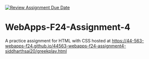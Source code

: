 [![Review Assignment Due Date](https://classroom.github.com/assets/deadline-readme-button-22041afd0340ce965d47ae6ef1cefeee28c7c493a6346c4f15d667ab976d596c.svg)](https://classroom.github.com/a/YNXypkor)
# WebApps-F24-Assignment-4
A practice assignment for HTML with CSS
hosted at https://44-563-webapps-f24.github.io/44563-webapps-f24-assignment4-siddharthsai20/greekplay.html

